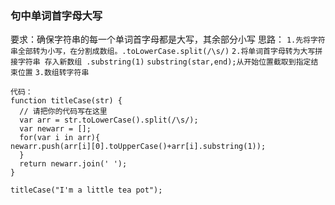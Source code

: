 ### 句中单词首字母大写 ###
要求：确保字符串的每一个单词首字母都是大写，其余部分小写
思路：
`1.先将字符串全部转为小写，在分割成数组。.toLowerCase.split(/\s/)`
`2.将单词首字母转为大写拼接字符串 存入新数组 .substring(1)`
`substring(star,end);从开始位置截取到指定结束位置`
`3.数组转字符串`

    代码：
    function titleCase(str) {
      // 请把你的代码写在这里
      var arr = str.toLowerCase().split(/\s/);
      var newarr = [];
      for(var i in arr){
    newarr.push(arr[i][0].toUpperCase()+arr[i].substring(1));
      }
      return newarr.join(' ');
    }
    
    titleCase("I'm a little tea pot");